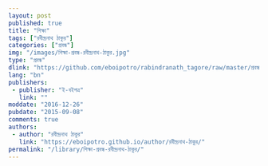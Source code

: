 ```yaml
---
layout: post
published: true
title: "শিক্ষা"
tags: ["রবীন্দ্রনাথ ঠাকুর"]
categories: ["প্রবন্ধ"]
img: "/images/শিক্ষা-প্রবন্ধ-রবীন্দ্রনাথ-ঠাকুর.jpg"
type: "প্রবন্ধ"
dlink: "https://github.com/eboipotro/rabindranath_tagore/raw/master/প্রবন্ধ/শিক্ষা.epub"
lang: "bn"
publishers: 
 - publisher: "ই-বইপত্র"
   link: ""
moddate: "2016-12-26"
pubdate: "2015-09-08"
comments: true
authors: 
 - author: "রবীন্দ্রনাথ ঠাকুর"
   link: "https://eboipotro.github.io/author/রবীন্দ্রনাথ-ঠাকুর/"
permalink: "/library/শিক্ষা-প্রবন্ধ-রবীন্দ্রনাথ-ঠাকুর/"
---
```

